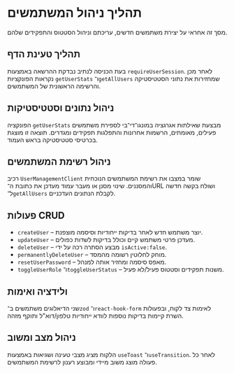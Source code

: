 # תהליך ניהול המשתמשים

מסך זה אחראי על יצירת משתמשים חדשים, עריכתם וניהול הסטטוס והתפקידים שלהם.

## תהליך טעינת הדף
בעת הכניסה לנתיב נבדקת ההרשאה באמצעות `requireUserSession`. לאחר מכן נקראות הפונקציות `getUserStats` ו־`getAllUsers` שמחזירות את נתוני הסטטיסטיקה והרשימה הראשונית של המשתמשים.

## ניהול נתונים וסטטיסטיקות
הפונקציה `getUserStats` מבצעת שאילתות אגרגציה במונגו־די־בי לספירת משתמשים פעילים, מאומתים, הרשמות אחרונות והתפלגות תפקידים ומגדרים. תוצאה זו מוצגת בכרטיסי סטטיסטיקה בראש העמוד.

## ניהול רשימת המשתמשים
רכיב `UserManagementClient` שומר במצבו את רשימת המשתמשים הנוכחית והמסננים. שינוי מסנן או מעבר עמוד מעדכן את כתובת ה־URL ושולח בקשה חדשה ל־`getAllUsers` לקבלת הנתונים העדכניים.

## פעולות CRUD
- `createUser` – יוצר משתמש חדש לאחר בדיקות ייחודיות וסיסמה מוצפנת.
- `updateUser` – מעדכן פרטי משתמש קיים וכולל בדיקות לשדות כפולים.
- `deleteUser` – מבצע הסתרה רכה על ידי `isActive:false`.
- `permanentlyDeleteUser` – מוחק לחלוטין רשומה מהמסד.
- `resetUserPassword` – מאפס סיסמה ומחזיר אותה למנהל.
- `toggleUserRole` ו־`toggleUserStatus` – משנות תפקידים וסטטוס פעיל/לא פעיל.

## ולידציה ואימות
שני הדיאלוגים משתמשים ב־`zod` ו־`react-hook-form` לאימות צד לקוח, ובפעולות השרת קיימות בדיקות נוספות לוודא ייחודיות טלפון/דוא"ל ותוקף מזהה.

## ניהול מצב ומשוב
הלקוח מציג מצבי טעינה ושגיאות באמצעות `useToast` ו־`useTransition`. לאחר כל פעולה מוצג משוב מיידי ומבוצע רענון לרשימת המשתמשים.
